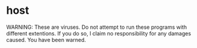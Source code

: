 # host
WARNING: These are viruses. Do not attempt to run these programs with different extentions. If you do so, I claim no responsibility for any damages caused.
You have been warned.
